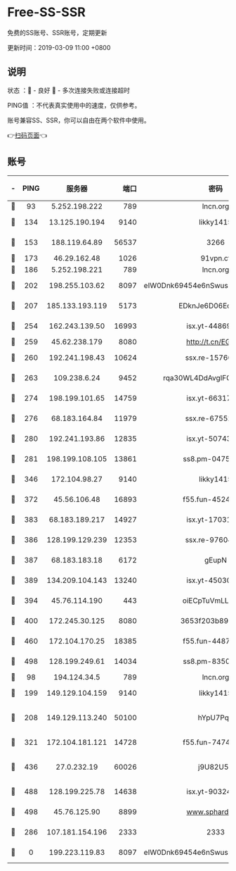 # Free-SS-SSR

免费的SS账号、SSR账号，定期更新

更新时间：2019-03-09 11:00 +0800

## 说明

状态     ：🙂 - 良好 🙁 - 多次连接失败或连接超时

PING值   ：不代表真实使用中的速度，仅供参考。

账号兼容SS、SSR，你可以自由在两个软件中使用。

👉[扫码页面](https://liesauer.github.io/Free-SS-SSR/)👈

## 账号

|-|PING|服务器|端口|密码|加密方式|区域|
|:----:|:----:|:-----:|-----:|:----:|:----:|:----:|
|🙂|93|5.252.198.222|789|lncn.org|rc4|JP|
|🙂|134|13.125.190.194|9140|likky1415|aes-256-cfb|KR|
|🙂|153|188.119.64.89|56537|3266|aes-256-cfb|RU|
|🙂|173|46.29.162.48|1026|91vpn.cf|rc4-md5|RU|
|🙂|186|5.252.198.221|789|lncn.org|rc4|JP|
|🙂|202|198.255.103.62|8097|eIW0Dnk69454e6nSwuspv9DmS201tQ0D|aes-256-cfb|US|
|🙂|207|185.133.193.119|5173|EDknJe6D06EoWDaw|aes-256-cfb|US|
|🙂|254|162.243.139.50|16993|isx.yt-44869527|aes-256-cfb|US|
|🙂|259|45.62.238.179|8080|http://t.cn/EGJIyrl|rc4-md5|CA|
|🙂|260|192.241.198.43|10624|ssx.re-15760725|aes-256-cfb|US|
|🙂|263|109.238.6.24|9452|rqa30WL4DdAvgIFG6Fs3znzTa|aes-256-cfb|FR|
|🙂|274|198.199.101.65|14759|isx.yt-66317358|aes-256-cfb|US|
|🙂|276|68.183.164.84|11979|ssx.re-67552662|aes-256-cfb|US|
|🙂|280|192.241.193.86|12835|isx.yt-50743276|aes-256-cfb|US|
|🙂|281|198.199.108.105|13861|ss8.pm-04751164|aes-256-cfb|US|
|🙂|346|172.104.98.27|9140|likky1415|aes-256-cfb|JP|
|🙂|372|45.56.106.48|16893|f55.fun-45246716|aes-256-cfb|US|
|🙂|383|68.183.189.217|14927|isx.yt-17031922|aes-256-cfb|SG|
|🙂|386|128.199.129.239|12353|ssx.re-97604958|aes-256-cfb|SG|
|🙂|387|68.183.183.18|6172|gEupN|aes-256-cfb|SG|
|🙂|389|134.209.104.143|13240|isx.yt-45030016|aes-256-cfb|SG|
|🙂|394|45.76.114.190|443|oiECpTuVmLLxk4Ts|aes-256-cfb|AU|
|🙂|400|172.245.30.125|8080|3653f203b896678d|chacha20-ietf|US|
|🙂|460|172.104.170.25|18385|f55.fun-44871721|aes-256-cfb|SG|
|🙂|498|128.199.249.61|14034|ss8.pm-83503872|aes-256-cfb|SG|
|🙂|98|194.124.34.5|789|lncn.org|rc4|JP|
|🙂|199|149.129.104.159|9140|likky1415|aes-256-cfb|HK|
|🙂|208|149.129.113.240|50100|hYpU7PqP|chacha20-ietf-poly1305|CN|
|🙂|321|172.104.181.121|14728|f55.fun-74741421|aes-256-cfb|SG|
|🙂|436|27.0.232.19|60026|j9U82U53|xchacha20-ietf-poly1305|HK|
|🙂|488|128.199.225.78|14638|isx.yt-90324058|aes-256-cfb|SG|
|🙂|498|45.76.125.90|8899|www.sphard.com|aes-256-cfb|AU|
|🙁|286|107.181.154.196|2333|2333|aes-256-cfb|US|
|🙁|0|199.223.119.83|8097|eIW0Dnk69454e6nSwuspv9DmS201tQ0D|aes-256-cfb|US|
